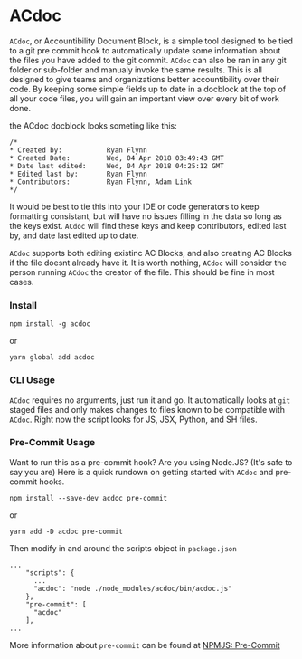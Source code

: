 # ACdoc

`ACdoc`, or Accountibility Document Block, is a simple tool designed to be tied to a git pre commit hook to automatically update some information about the files you have added to the git commit. `ACdoc` can also be ran in any git folder or sub-folder and manualy invoke the same results. This is all designed to give teams and organizations better accountibility over their code. By keeping some simple fields up to date in a docblock at the top of all your code files, you will gain an important view over every bit of work done.

the ACdoc docblock looks someting like this:
```
/*
* Created by: 			Ryan Flynn
* Created Date: 		Wed, 04 Apr 2018 03:49:43 GMT
* Date last edited:		Wed, 04 Apr 2018 04:25:12 GMT
* Edited last by:		Ryan Flynn
* Contributors: 		Ryan Flynn, Adam Link
*/
```
It would be best to tie this into your IDE or code generators to keep formatting consistant, but will have no issues filling in the data so long as the keys exist. `ACdoc` will find these keys and keep contributors, edited last by, and date last edited up to date.

`ACdoc` supports both editing existinc AC Blocks, and also creating AC Blocks if the file doesnt already have it.
It is worth nothing, `ACdoc` will consider the person running `ACdoc` the creator of the file. This should be fine in most cases.

### Install
```
npm install -g acdoc
```
or
```
yarn global add acdoc
```

### CLI Usage

`ACdoc` requires no arguments, just run it and go. It automatically looks at `git` staged files and only makes changes to files known to be compatible with `ACdoc`. Right now the script looks for JS, JSX, Python, and SH files.

### Pre-Commit Usage

Want to run this as a pre-commit hook? Are you using Node.JS? (It's safe to say you are) Here is a quick rundown on getting started with `ACdoc` and pre-commit hooks.


```
npm install --save-dev acdoc pre-commit
```
or
```
yarn add -D acdoc pre-commit
```

Then modify in and around the scripts object in `package.json`
```
...
	"scripts": {
	  ...
	  "acdoc": "node ./node_modules/acdoc/bin/acdoc.js"
	},
	"pre-commit": [
	  "acdoc"
	],
...
```

More information about `pre-commit` can be found at [NPMJS: Pre-Commit](https://www.npmjs.com/package/pre-commit)
